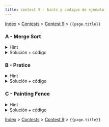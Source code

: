 ```yaml
---
title: contest 9 - hints y códigos de ejemplo
---
```


[Index](../index) > [Contests](../contests) > [Contest 9](../contests#contest-9) > ```{{page.title}}```

### A - Merge Sort

<details> 
  <summary>Hint</summary>
  Necesitamos un arreglo que al llamar mergesort sobre él, se hagan un total de K llamadas. Pensar en una forma de simular la ejecución de mergesort distribuyendo hacia abajo las K llamadas totales que hay que hacer, y en vez de ordenar vamos poniendo valores desordenados (cosa de que al llamar el mergesort original se ejecuten esas mismas K llamadas que simulamos).
</details>
<details> 
  <summary>Solución + código</summary>
  Hacemos la misma recursión divide and conquer de mergesort(l, r, k), donde le agregamos un argumento extra k que nos dice cuantas llamadas tenemos que hacer. Si k == 1, entonces esta llamada en particular debe ser una llamada final (no más recursión hacia abajo), así que el subarreglo correspondiente debe estar ordenado (llenamos con valores crecientes). Si k > 1, entonces hay que decidir cómo repartir (k-1) llamadas entre las dos llamadas hijas. Pueden haber varias opciones. Una opción posible es tirar la mayor cantidad de llamadas a la izquierda y lo que sobre a la derecha. Como sea que distribuyamos, nos van a quedar los dos subarreglos hijos con valores asignados. Para garantizar que la unión de los dos subarreglos quede desordenada, le podemos sumar un offset a los valores del subarreglo hijo izquierdo para garantizar que todos esos valores sean mayores estrictos a los valores del subarreglo derecho (con eso queda sí o sí desordenado). Los casos bordes en que se retorna -1 son cuando el k supera el máximo de llamadas posibles o bien cuando k es par. <a href="https://github.com/PabloMessina/Competitive-Programming-Material/blob/master/Solved%20problems/Codeforces/873D_MergeSort.cpp">Código de ejemplo</a>
</details>

### B - Pratice

<details> 
  <summary>Hint</summary>
  Notar que si tenemos un grupo de n personas y queremos repartirlos en dos grupos que maximicen la cantidad de pares, lo óptimo es repartidos en dos grupos de n/2 (si n es par) o lo más cercano a eso (floor(n/2) y n-floor(n/2)).
</details>
<details> 
  <summary>Solución + código</summary>
  Hacemos una función search(l, r, i) que reparte los jugadores l, l+1, l+2, ..., r-1 entre dos equipos desde la sesión de práctica i en adelante (la profundida de la recursión corresponde al índice de la sesión de práctica). En cada llamada, calculamos m = (l+r)/2, entonces los jugadores desde l hasta m-1 se van al equipo 1 en la sesión de práctica i. Luego se llama a search(l, m, i+1) y search(m, r, i+1). <a href="https://github.com/PabloMessina/Competitive-Programming-Material/blob/master/Solved%20problems/Codeforces/234G_Practice.cpp">Código de ejemplo</a>
</details>

### C - Painting Fence

<details> 
  <summary>Hint</summary>
  Si tienes una cerca de ancho N, piensa en las formas de pintar el rectángulo de ancho N y altura 1 ubicado en el piso (la base de la cerca). Lo puedes pintar con un brochazo horizontal (costo 1), pero luego te faltaría pintar todo lo de arriba (la misma cerca pero restándole 1 a todas las alturas), o bien puedes pintar el rectángulo con N brochazos verticales (costo N, pero con eso pintas la cerca completa). Mezclar brochazos horizontales y verticales para el rectángulo basal no tiene sentido ya que en ese caso aprovechas de pintar el rectángulo entero con un puro brochazo horizontal y te ahorras todos los brochazos verticales. Ahora, no es dificil generalizar el razonamiento a todo el rectángulo basal de altura hmin, donde hmin es la altura mínima de la cerca.
</details>
<details> 
  <summary>Solución + código</summary>
  Hacemos una función recursiva para pintar paint(l, r, h) que calcula el costo óptmo de pintar la subcerca entre los índices l y r y considerando todo lo que está arriba de la altura h. El problema original se resuelve con paint(0, N, 0). Entonces en cada llamada tenemos dos opciones, pintar el rectángulo que va desde h hasta hmin(l, r) con brochazos horizontales (con lo cual nos quedarían subsubcercas aisladas por pintar recursivamente) o bien pintamos todo vertical de un viaje. Retornamos lo mejores entre ambas opciones. <a href="https://github.com/PabloMessina/Competitive-Programming-Material/blob/master/Solved%20problems/Codeforces/448C_PaintingFence_v2.cpp">Código de ejemplo</a>
</details>

<!-- <details> 
  <summary>Hint</summary>   
</details>
<details> 
  <summary>Solución + código</summary>
  <a href="">Código de ejemplo</a>
</details> -->

[Index](../index) > [Contests](../contests) > [Contest 9](../contests#contest-9) > ```{{page.title}}```
